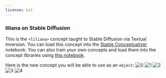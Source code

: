 ```yaml
---
license: mit
---
```

### liliana on Stable Diffusion
This is the `<liliana>` concept taught to Stable Diffusion via Textual Inversion. You can load this concept into the [Stable Conceptualizer](https://colab.research.google.com/github/huggingface/notebooks/blob/main/diffusers/stable_conceptualizer_inference.ipynb) notebook. You can also train your own concepts and load them into the concept libraries using [this notebook](https://colab.research.google.com/github/huggingface/notebooks/blob/main/diffusers/sd_textual_inversion_training.ipynb).

Here is the new concept you will be able to use as an `object`:
![<liliana> 0](https://huggingface.co/sd-concepts-library/liliana/resolve/main/concept_images/0.jpeg)
![<liliana> 1](https://huggingface.co/sd-concepts-library/liliana/resolve/main/concept_images/4.jpeg)
![<liliana> 2](https://huggingface.co/sd-concepts-library/liliana/resolve/main/concept_images/1.jpeg)
![<liliana> 3](https://huggingface.co/sd-concepts-library/liliana/resolve/main/concept_images/3.jpeg)
![<liliana> 4](https://huggingface.co/sd-concepts-library/liliana/resolve/main/concept_images/2.jpeg)

